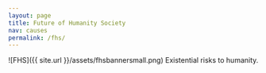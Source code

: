 ```yaml
---
layout: page
title: Future of Humanity Society
nav: causes
permalink: /fhs/
---
```

![FHS]({{ site.url }}/assets/fhsbannersmall.png)
Existential risks to humanity.
